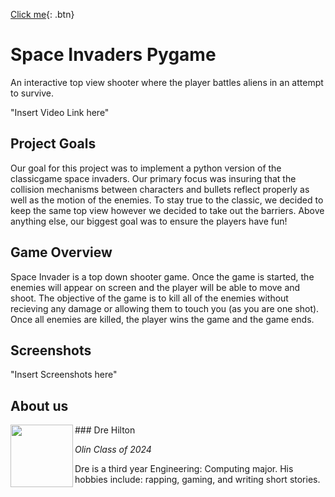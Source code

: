 [Click me]([http://www.google.com](https://github.com/olincollege/space-invaders)){: .btn}
# Space Invaders Pygame
An interactive top view shooter where the player battles aliens in an attempt to survive.
  
"Insert Video Link here"
  
## Project Goals
  Our goal for this project was to implement a python version of the classicgame space invaders. Our primary focus was insuring that the collision mechanisms between characters and bullets reflect properly as well as the motion of the enemies. To stay true to the classic, we decided to keep the same top view however we decided to take out the barriers. Above anything else, our biggest goal was to ensure the players have fun!
## Game Overview
  Space Invader is a top down shooter game. Once the game is started, the enemies will appear on screen and the player will be able to move and shoot. The objective of the game is to kill all of the enemies without recieving any damage or allowing them to touch you (as you are one shot). Once all enemies are killed, the player wins the game and the game ends. 
  
## Screenshots
  "Insert Screenshots here"
 ## About us
  
  <img align="left" width="100" height="100" src="https://mites.mit.edu/wp-content/uploads/2022/11/2019_MITES_Headshots_DreVonne_Hilton2-scaled-e1668799773205.jpg">
  ### Dre Hilton
  
  _Olin Class of 2024_
  
  Dre is a third year Engineering: Computing major. His hobbies include: rapping, gaming, and writing short stories.

